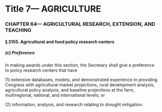 
# Title 7— AGRICULTURE
### CHAPTER 64— AGRICULTURAL RESEARCH, EXTENSION, AND TEACHING
#### § 3155. Agricultural and food policy research centers
##### (c) Preference

In making awards under this section, the Secretary shall give a preference to policy research centers that have

(1) extensive databases, models, and demonstrated experience in providing Congress with agricultural market projections, rural development analysis, agricultural policy analysis, and baseline projections at the farm, multiregional, national, and international levels; or

(2) information, analysis, and research relating to drought mitigation.

